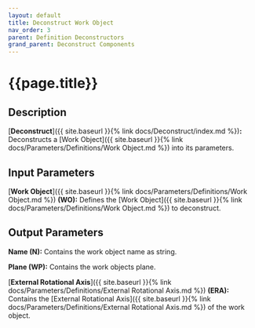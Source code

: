 ```yaml
---
layout: default
title: Deconstruct Work Object
nav_order: 3
parent: Definition Deconstructors
grand_parent: Deconstruct Components
---
```


# **{{page.title}}**

## **Description**

[**Deconstruct**]({{ site.baseurl }}{% link docs/Deconstruct/index.md %})**:** 
Deconstructs a [Work Object]({{ site.baseurl }}{% link docs/Parameters/Definitions/Work Object.md %}) into its parameters.

## **Input Parameters**

[**Work Object**]({{ site.baseurl }}{% link docs/Parameters/Definitions/Work Object.md %}) **(WO):** Defines the [Work Object]({{ site.baseurl }}{% link docs/Parameters/Definitions/Work Object.md %}) to deconstruct.

## **Output Parameters**

**Name (N):** Contains the work object name as string.

**Plane (WP):** Contains the work objects plane.

[**External Rotational Axis**]({{ site.baseurl }}{% link docs/Parameters/Definitions/External Rotational Axis.md %}) **(ERA):** Contains the [External Rotational Axis]({{ site.baseurl }}{% link docs/Parameters/Definitions/External Rotational Axis.md %}) of the work object. 
